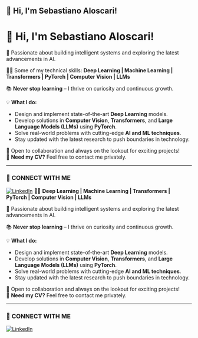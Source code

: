 ## 👋 Hi, I'm Sebastiano Aloscari!  

# 👋 Hi, I'm Sebastiano Aloscari!  


🚀 Passionate about building intelligent systems and exploring the latest advancements in AI.

👨‍💻 Some of my technical skills: **Deep Learning | Machine Learning | Transformers | PyTorch | Computer Vision | LLMs** 

📚 **Never stop learning** – I thrive on curiosity and continuous growth.  

💡 **What I do:**  
- Design and implement state-of-the-art **Deep Learning** models.  
- Develop solutions in **Computer Vision**, **Transformers**, and **Large Language Models (LLMs)** using **PyTorch**.  
- Solve real-world problems with cutting-edge **AI and ML techniques**.  
- Stay updated with the latest research to push boundaries in technology.  

🌟 Open to collaboration and always on the lookout for exciting projects!  
📄 **Need my CV?** Feel free to contact me privately.  

---

### 📢 **CONNECT WITH ME**  
[![LinkedIn](https://img.shields.io/badge/-LinkedIn-blue?logo=linkedin&logoColor=white&style=flat-square)](https://www.linkedin.com/in/sebastiano-aloscari)  👨‍💻 **Deep Learning | Machine Learning | Transformers | PyTorch | Computer Vision | LLMs**


🚀 Passionate about building intelligent systems and exploring the latest advancements in AI.

📚 **Never stop learning** – I thrive on curiosity and continuous growth.  

💡 **What I do:**  
- Design and implement state-of-the-art **Deep Learning** models.  
- Develop solutions in **Computer Vision**, **Transformers**, and **Large Language Models (LLMs)** using **PyTorch**.  
- Solve real-world problems with cutting-edge **AI and ML techniques**.  
- Stay updated with the latest research to push boundaries in technology.  

🌟 Open to collaboration and always on the lookout for exciting projects!  
📄 **Need my CV?** Feel free to contact me privately.  

---

### 📢 **CONNECT WITH ME**  
[![LinkedIn](https://img.shields.io/badge/-LinkedIn-blue?logo=linkedin&logoColor=white&style=flat-square)](https://www.linkedin.com/in/sebastiano-aloscari)  
